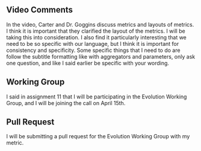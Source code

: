 ## Video Comments

In the video, Carter and Dr. Goggins discuss metrics and layouts of metrics. I think it is important that they clarified the layout of the metrics. I will be taking this into consideration. I also find it particularly interesting that we need to be so specific with our language, but I think it is important for consistency and specificity. Some specific things that I need to do are follow the subtitle formatting like with aggregators and parameters, only ask one question, and like I said earlier be specific with your wording.

## Working Group

I said in assignment 11 that I will be participating in the Evolution Working Group, and I will be joining the call on April 15th. 

## Pull Request

I will be submitting a pull request for the Evolution Working Group with my metric.
